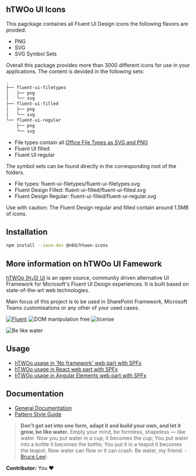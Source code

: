 ## hTWOo UI Icons

This pagckage containes all Fluent UI Design icons the following flavors are proided:

- PNG
- SVG
- SVG Symbol Sets

Overall this package provides more than 3000 different icons for use in your applications. The content is devided in the following sets:

```txt
.
├── fluent-ui-filetypes
│   ├── png
│   └── svg
├── fluent-ui-filled
│   ├── png
│   └── svg
└── fluent-ui-regular
    ├── png
    └── svg
```

* File types contain all [Office File Types as SVG and PNG](https://developer.microsoft.com/en-us/fluentui#/styles/web/file-type-icons)
* Fluent UI filled
* Fluent UI regular

The symbol sets can be found directly in the corresponding root of the folders.
* File types: fluent-ui-filetypes/fluent-ui-filetypes.svg
* Fluent Design Filled: fluent-ui-filled/fluent-ui-filled.svg
* Fluent Design Regular: fluent-ui-filled/fluent-ui-regular.svg

Use with caution: The Fluent Design regular and filled contain around 1.5MB of icons.

## Installation

```sh
npm install --save-dev @n8d/htwoo-icons
```


## More information on hTWOo UI Famework

[hTWOo (H₂0) UI](https://lab.n8d.studio/htwoo/) is an open source, community driven alternative UI Framework for Microsoft's Fluent UI Design experiences. It is built based on state-of-the-art web technologies.

Main focus of this project is to be used in SharePoint Framework, Microsoft Teams customisations or any other of your used cases. 

[![Fluent](https://img.shields.io/badge/Fluent-blue)](https://www.youtube.com/watch?v=cJMwBwFj5nQ) ![DOM manipulation free](https://img.shields.io/badge/100%25-DOM%20manipulation%20free-orange) ![license](https://img.shields.io/github/license/n8design/liquid)

![Be like water][logo]

## Usage

* [hTWOo usage in 'No framework' web part with SPFx](https://lab.n8d.studio/htwoo/how-to/how-to-spfx-html.html)
* [hTWOo usage in React web part with SPFx](https://lab.n8d.studio/htwoo/how-to/how-to-spfx-react.html) 
* [hTWOo usage in Angular Elements web part with SPFx](https://lab.n8d.studio/htwoo/how-to/how-to-spfx-angular-elements.html)

## Documentation

* [General Documentation](https://lab.n8d.studio/htwoo/)
* [Pattern Style Guide](https://lab.n8d.studio/htwoo/htwoo-core/?p=all)

> **Don't get set into one form, adapt it and build your own, and let it grow, be like water.** Empty your mind, be formless, shapeless — like water. Now you put water in a cup, it becomes the cup; You put water into a bottle it becomes the bottle; You put it in a teapot it becomes the teapot. Now water can flow or it can crash. Be water, my friend. - [Bruce Lee](https://www.youtube.com/watch?v=cJMwBwFj5nQ))


**Contributor:** You ❤️

[logo]: https://lab.n8d.studio/htwoo/assets/htwoo.jpg "Be like water and adopt fast"
